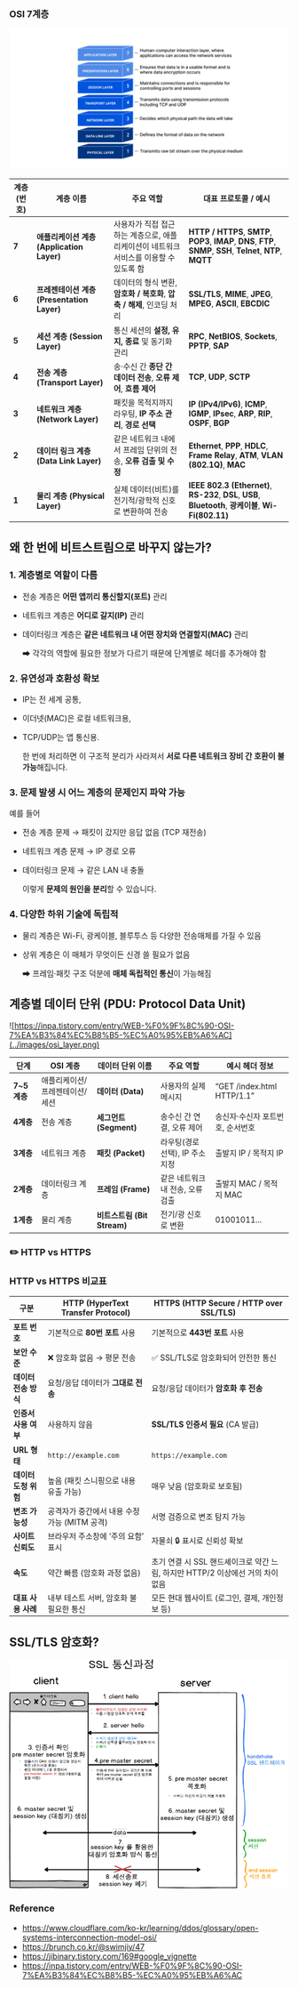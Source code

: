 ### OSI 7계층

![OSI](../images/OSI.png)

| 계층 (번호) | 계층 이름 | 주요 역할 | 대표 프로토콜 / 예시 |
| --- | --- | --- | --- |
| **7** | **애플리케이션 계층 (Application Layer)** | 사용자가 직접 접근하는 계층으로, 애플리케이션이 네트워크 서비스를 이용할 수 있도록 함 | **HTTP / HTTPS**, **SMTP**, **POP3**, **IMAP**, **DNS**, **FTP**, **SNMP**, **SSH**, **Telnet**, **NTP**, **MQTT** |
| **6** | **프레젠테이션 계층 (Presentation Layer)** | 데이터의 형식 변환, **암호화 / 복호화**, **압축 / 해제**, 인코딩 처리 | **SSL/TLS**, **MIME**, **JPEG**, **MPEG**, **ASCII**, **EBCDIC** |
| **5** | **세션 계층 (Session Layer)** | 통신 세션의 **설정, 유지, 종료** 및 동기화 관리 | **RPC**, **NetBIOS**, **Sockets**, **PPTP**, **SAP** |
| **4** | **전송 계층 (Transport Layer)** | 송·수신 간 **종단 간 데이터 전송**, **오류 제어**, **흐름 제어** | **TCP**, **UDP**, **SCTP** |
| **3** | **네트워크 계층 (Network Layer)** | 패킷을 목적지까지 라우팅, **IP 주소 관리**, **경로 선택** | **IP (IPv4/IPv6)**, **ICMP**, **IGMP**, **IPsec**, **ARP**, **RIP**, **OSPF**, **BGP** |
| **2** | **데이터 링크 계층 (Data Link Layer)** | 같은 네트워크 내에서 프레임 단위의 전송, **오류 검출 및 수정** | **Ethernet**, **PPP**, **HDLC**, **Frame Relay**, **ATM**, **VLAN (802.1Q)**, **MAC** |
| **1** | **물리 계층 (Physical Layer)** | 실제 데이터(비트)를 전기적/광학적 신호로 변환하여 전송 | **IEEE 802.3 (Ethernet)**, **RS-232**, **DSL**, **USB**, **Bluetooth**, **광케이블**, **Wi-Fi(802.11)** |

<aside>

## **왜 한 번에 비트스트림으로 바꾸지 않는가?**

### 1. **계층별로 역할이 다름**

- 전송 계층은 **어떤 앱끼리 통신할지(포트)** 관리
- 네트워크 계층은 **어디로 갈지(IP)** 관리
- 데이터링크 계층은 **같은 네트워크 내 어떤 장치와 연결할지(MAC)** 관리

  ➡ 각각의 역할에 필요한 정보가 다르기 때문에 단계별로 헤더를 추가해야 함


### 2. **유연성과 호환성 확보**

- IP는 전 세계 공통,
- 이더넷(MAC)은 로컬 네트워크용,
- TCP/UDP는 앱 통신용.

  한 번에 처리하면 이 구조적 분리가 사라져서 **서로 다른 네트워크 장비 간 호환이 불가능**해집니다.


### 3. **문제 발생 시 어느 계층의 문제인지 파악 가능**

예를 들어

- 전송 계층 문제 → 패킷이 갔지만 응답 없음 (TCP 재전송)
- 네트워크 계층 문제 → IP 경로 오류
- 데이터링크 문제 → 같은 LAN 내 충돌

  이렇게 **문제의 원인을 분리**할 수 있습니다.


### 4. **다양한 하위 기술에 독립적**

- 물리 계층은 Wi-Fi, 광케이블, 블루투스 등 다양한 전송매체를 가질 수 있음
- 상위 계층은 이 매체가 무엇이든 신경 쓸 필요가 없음

  ➡ 프레임·패킷 구조 덕분에 **매체 독립적인 통신**이 가능해짐


</aside>

## 계층별 데이터 단위 (PDU: Protocol Data Unit)

![https://inpa.tistory.com/entry/WEB-%F0%9F%8C%90-OSI-7%EA%B3%84%EC%B8%B5-%EC%A0%95%EB%A6%AC](../images/osi_layer.png)

| 단계 | OSI 계층 | 데이터 단위 이름 | 주요 역할 | 예시 헤더 정보 |
| --- | --- | --- | --- | --- |
| **7~5계층** | 애플리케이션/프레젠테이션/세션 | **데이터 (Data)** | 사용자의 실제 메시지 | “GET /index.html HTTP/1.1” |
| **4계층** | 전송 계층 | **세그먼트 (Segment)** | 송수신 간 연결, 오류 제어 | 송신자·수신자 포트번호, 순서번호 |
| **3계층** | 네트워크 계층 | **패킷 (Packet)** | 라우팅(경로 선택), IP 주소 지정 | 출발지 IP / 목적지 IP |
| **2계층** | 데이터링크 계층 | **프레임 (Frame)** | 같은 네트워크 내 전송, 오류 검출 | 출발지 MAC / 목적지 MAC |
| **1계층** | 물리 계층 | **비트스트림 (Bit Stream)** | 전기/광 신호로 변환 | 01001011... |

### ✏️ HTTP vs HTTPS

### **HTTP vs HTTPS 비교표**

| 구분 | **HTTP (HyperText Transfer Protocol)** | **HTTPS (HTTP Secure / HTTP over SSL/TLS)** |
| --- | --- | --- |
| **포트 번호** | 기본적으로 **80번 포트** 사용 | 기본적으로 **443번 포트** 사용 |
| **보안 수준** | ❌ 암호화 없음 → 평문 전송 | ✅ SSL/TLS로 암호화되어 안전한 통신 |
| **데이터 전송 방식** | 요청/응답 데이터가 **그대로 전송** | 요청/응답 데이터가 **암호화 후 전송** |
| **인증서 사용 여부** | 사용하지 않음 | **SSL/TLS 인증서 필요** (CA 발급) |
| **URL 형태** | `http://example.com` | `https://example.com` |
| **데이터 도청 위험** | 높음 (패킷 스니핑으로 내용 유출 가능) | 매우 낮음 (암호화로 보호됨) |
| **변조 가능성** | 공격자가 중간에서 내용 수정 가능 (MITM 공격) | 서명 검증으로 변조 탐지 가능 |
| **사이트 신뢰도** | 브라우저 주소창에 ‘주의 요함’ 표시 | 자물쇠 🔒 표시로 신뢰성 확보 |
| **속도** | 약간 빠름 (암호화 과정 없음) | 초기 연결 시 SSL 핸드셰이크로 약간 느림, 하지만 HTTP/2 이상에선 거의 차이 없음 |
| **대표 사용 사례** | 내부 테스트 서버, 암호화 불필요한 통신 | 모든 현대 웹사이트 (로그인, 결제, 개인정보 등) |

<aside>

## SSL/TLS 암호화?

![SSL_통신과정](../images/SSL.png)

</aside>

### Reference
- https://www.cloudflare.com/ko-kr/learning/ddos/glossary/open-systems-interconnection-model-osi/
- https://brunch.co.kr/@swimjiy/47
- https://jibinary.tistory.com/169#google_vignette
- https://inpa.tistory.com/entry/WEB-%F0%9F%8C%90-OSI-7%EA%B3%84%EC%B8%B5-%EC%A0%95%EB%A6%AC